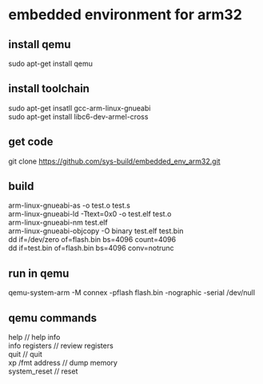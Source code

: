 # embedded environment for arm32  

## install qemu  
sudo apt-get install qemu  

## install toolchain  
<!--
wget -c  http://releases.linaro.org/14.09/components/toolchain/binaries/gcc-linaro-arm-none-eabi-4.9-2014.09_linux.tar.xz  
tar -Jxf gcc-linaro-arm-none-eabi-4.9-2014.09_linux.tar.xz  
PATH="$PATH:/home/zzy/bin/gcc-linaro-arm-none-eabi-4.9-2014.09_linux/bin"  
!-->
sudo apt-get insatll gcc-arm-linux-gnueabi  
sudo apt-get install libc6-dev-armel-cross  

## get code  
git clone https://github.com/sys-build/embedded_env_arm32.git  

## build  
arm-linux-gnueabi-as -o test.o test.s  
arm-linux-gnueabi-ld -Ttext=0x0 -o test.elf test.o  
arm-linux-gnueabi-nm test.elf  
arm-linux-gnueabi-objcopy -O binary test.elf test.bin  
dd if=/dev/zero of=flash.bin bs=4096 count=4096  
dd if=test.bin of=flash.bin bs=4096 conv=notrunc   

## run in qemu  
qemu-system-arm -M connex -pflash flash.bin -nographic -serial /dev/null  

## qemu commands  
help             // help info  
info registers   // review registers  
quit             // quit  
xp /fmt address  // dump memory  
system_reset     // reset  
